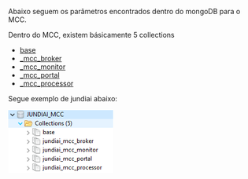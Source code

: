 Abaixo seguem os parâmetros encontrados dentro do mongoDB para o MCC.

Dentro do MCC, existem básicamente 5 collections

- [base](/MCC-%2D-Mercury-Cloud-Center/5.-Parâmetros-gerais-do-mongo-DB/5.1-Mongo-DB-%2D-base)
- [<projeto>_mcc_broker](/MCC-%2D-Mercury-Cloud-Center/5.-Parâmetros-gerais-do-mongo-DB/5.2-Mongo-DB-%2D-mcc_broker)
- [<projeto>_mcc_monitor](/MCC-%2D-Mercury-Cloud-Center/5.-Parâmetros-gerais-do-mongo-DB/MCC-%2D-5.3-Mongo-DB-%2D-mcc_monitor)
- [<projeto>_mcc_portal](/MCC-%2D-Mercury-Cloud-Center/5.-Parâmetros-gerais-do-mongo-DB/MCC-%2D-5.4-Mongo-DB-%2D-mcc_portal)
- [<projeto>_mcc_processor](/MCC-%2D-Mercury-Cloud-Center/5.-Parâmetros-gerais-do-mongo-DB/MCC-%2D-5.5-Mongo-DB-%2D-mcc_processor)

Segue exemplo de jundiai abaixo:

![image.png](/.attachments/image-5d61f0a1-3a1e-457b-98ba-1d5bc606527c.png)
<br><br>

